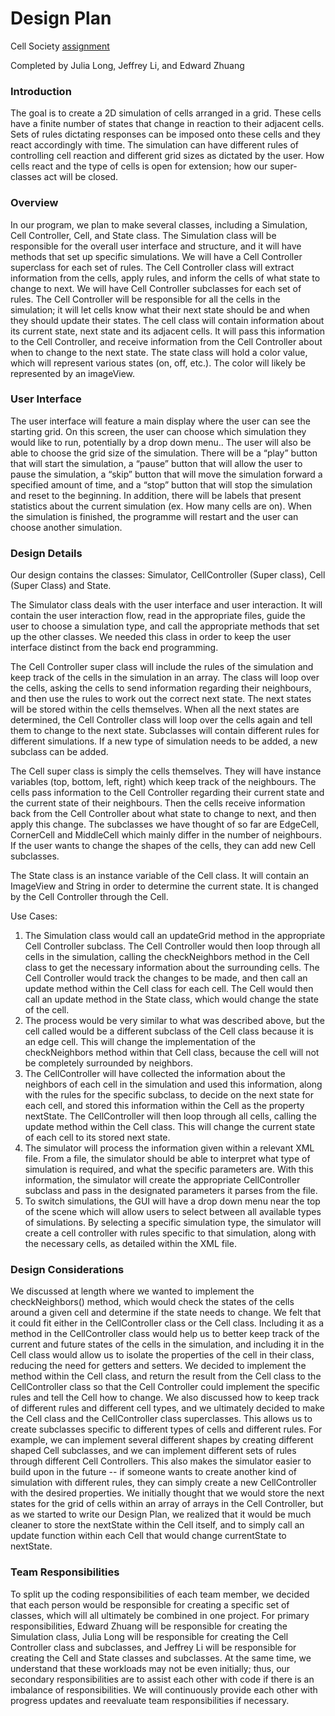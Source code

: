 # Design Plan

Cell Society [assignment](https://www2.cs.duke.edu/courses/compsci308/current/assign/02_cellsociety/index.php)

Completed by Julia Long, Jeffrey Li, and Edward Zhuang

### Introduction

The goal is to create a 2D simulation of cells arranged in a grid. These cells have a finite number of states that change  in reaction to their adjacent cells. Sets of rules dictating responses can be imposed onto these cells and they react accordingly with time. The simulation can have different rules of controlling cell reaction and different grid sizes as dictated by the user. How cells react and the type of cells is open for extension; how our super-classes act will be closed.

### Overview 

In our program, we plan to make several classes, including a Simulation, Cell Controller, Cell, and State class. The Simulation class will be responsible for the overall user interface and structure, and it will have methods that set up specific simulations. We will have a Cell Controller superclass for each set of rules. The Cell Controller class will extract information from the cells, apply rules, and inform the cells of what state to change to next. We will have Cell Controller subclasses for each set of rules. The Cell Controller will be responsible for all the cells in the simulation; it will let cells know what their next state should be and when they should update their states. The cell class will contain information about its current state, next state and its adjacent cells. It will pass this information to the Cell Controller, and receive information from the Cell Controller about when to change to the next state. The state class will hold a color value, which will represent various states (on, off, etc.). The color will likely be represented by an imageView.

### User Interface

The user interface will feature a main display where the user can see the starting grid. On this screen, the user can choose which simulation they would like to run, potentially by a drop down menu.. The user will also be able to choose the grid size of the simulation. There will be a “play” button that will start the simulation, a “pause” button that will allow the user to pause the simulation, a “skip” button that will move the simulation forward a specified amount of time, and a “stop” button that will stop the simulation and reset to the beginning. In addition, there will be labels that present statistics about the current simulation (ex. How many cells are on). When the simulation is finished, the programme will restart and the user can choose another simulation.

### Design Details

Our design contains the classes: Simulator, CellController (Super class), Cell (Super Class) and State.


The Simulator class deals with the user interface and user interaction. It will contain the user interaction flow, read in the appropriate files, guide the user to choose a simulation type,  and call the appropriate methods that set up the other classes. We needed this class in order to keep the user interface distinct from the back end programming.


The Cell Controller super class will include the rules of the simulation and keep track of the cells in the simulation in an array. The class will loop over the cells, asking the cells to send information regarding their neighbours, and then use the rules to work out the correct next state. The next states will be stored within the cells themselves. When all the next states are determined, the Cell Controller class will loop over the cells again and tell them to change to the next state. Subclasses will contain different rules for different simulations. If a new type of simulation needs to be added, a new subclass can be added.


The Cell super class is simply the cells themselves. They will have instance variables (top, bottom, left, right) which keep track of the neighbours. The cells pass information to the Cell Controller regarding their current state and the current state of their neighbours. Then the cells receive information back from the Cell Controller about what state to change to next, and then apply this change. The subclasses we have thought of so far are EdgeCell, CornerCell and MiddleCell which mainly differ in the number of neighbours. If the user wants to change the shapes of the cells, they can add new Cell subclasses.


The State class is an instance variable of the Cell class. It will contain an ImageView and String in order to determine the current state. It is changed by the Cell Controller through the Cell.


Use Cases:
1. The Simulation class would call an updateGrid method in the appropriate Cell Controller subclass. The Cell Controller would then loop through all cells in the simulation, calling the  checkNeighbors method in the Cell class to get the necessary information about the surrounding cells. The Cell Controller would track the changes to be made, and then call an update method within the Cell class for each cell. The Cell would then call an update method in the State class, which would change the state of the cell.
2. The process would be very similar to what was described above, but the cell called would be a different subclass of the Cell class because it is an edge cell. This will change the implementation of the checkNeighbors method within that Cell class, because the cell will not be completely surrounded by neighbors.
3. The CellController will have collected the information about the neighbors of each cell in the simulation and used this information, along with the rules for the specific subclass, to decide on the next state for each cell, and stored this information within the Cell as the property nextState. The CellController will then loop through all cells, calling the update method within the Cell class. This will change the current state of each cell to its stored next state.
4. The simulator will process the information given within a relevant XML file. From a file, the simulator should be able to interpret what type of simulation is required, and what the specific parameters are. With this information, the simulator will create the appropriate CellController subclass and pass in the designated parameters it parses from the file. 
5. To switch simulations, the GUI will have a drop down menu near the top of the scene which will allow users to select between all available types of simulations. By selecting a specific simulation type, the simulator will create a cell controller with rules specific to that simulation, along with the necessary cells, as detailed within the XML file. 

### Design Considerations

We discussed at length where we wanted to implement the checkNeighbors() method, which would check the states of the cells around a given cell and determine if the state needs to change. We felt that it could fit either in the CellController class or the Cell class. Including it as a method in the CellController class would help us to better keep track of the current and future states of the cells in the simulation, and including it in the Cell class would allow us to isolate the properties of the cell in their class, reducing the need for getters and setters. We decided to implement the method within the Cell class, and return the result from the Cell class to the CellController class so that the Cell Controller could implement the specific rules and tell the Cell how to change.
We also discussed how to keep track of different rules and different cell types, and we ultimately decided to make the Cell class and the CellController class superclasses. This allows us to create subclasses specific to different types of cells and different rules. For example, we can implement several different shapes by creating different shaped Cell subclasses, and we can implement different sets of rules through different Cell Controllers. This also makes the simulator easier to build upon in the future -- if someone wants to create another kind of simulation with different rules, they can simply create a new CellController with the desired properties. 
We initially thought that we would store the next states for the grid of cells within an array of arrays in the Cell Controller, but as we started to write our Design Plan, we realized that it would be much cleaner to store the nextState within the Cell itself, and to simply call an update function within each Cell that would change currentState to nextState.

### Team Responsibilities
To split up the coding responsibilities of each team member, we decided that each person would be responsible for creating a specific set of classes, which will all ultimately be combined in one project. For primary responsibilities, Edward Zhuang will be responsible for creating the Simulation class, Julia Long will be responsible for creating the Cell Controller class and subclasses, and Jeffrey Li will be responsible for creating the Cell and State classes and subclasses.
At the same time, we understand that these workloads may not be even initially; thus, our secondary responsibilities are to assist each other with code if there is an imbalance of responsibilities. We will continuously provide each other with progress updates and reevaluate team responsibilities if necessary.   

